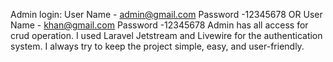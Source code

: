 Admin login:  User Name - admin@gmail.com
              Password  -12345678
              OR
              User Name - khan@gmail.com
              Password  -12345678
Admin has all access for crud operation.
I used Laravel Jetstream and Livewire for the authentication system.
I always try to keep the project simple, easy, and user-friendly.
              
          
